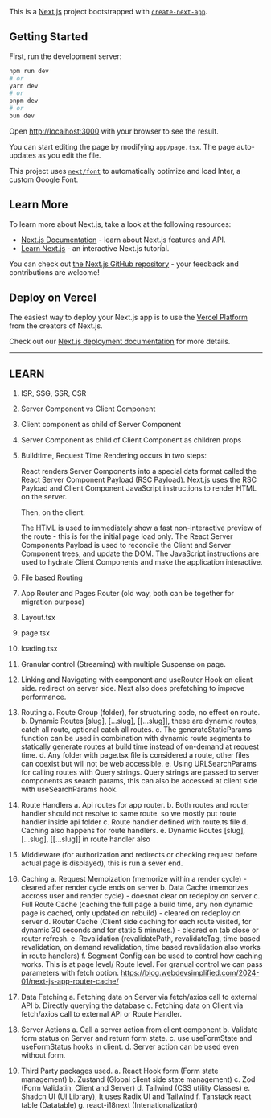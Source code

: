 This is a [Next.js](https://nextjs.org/) project bootstrapped with [`create-next-app`](https://github.com/vercel/next.js/tree/canary/packages/create-next-app).

## Getting Started

First, run the development server:

```bash
npm run dev
# or
yarn dev
# or
pnpm dev
# or
bun dev
```

Open [http://localhost:3000](http://localhost:3000) with your browser to see the result.

You can start editing the page by modifying `app/page.tsx`. The page auto-updates as you edit the file.

This project uses [`next/font`](https://nextjs.org/docs/basic-features/font-optimization) to automatically optimize and load Inter, a custom Google Font.

## Learn More

To learn more about Next.js, take a look at the following resources:

- [Next.js Documentation](https://nextjs.org/docs) - learn about Next.js features and API.
- [Learn Next.js](https://nextjs.org/learn) - an interactive Next.js tutorial.

You can check out [the Next.js GitHub repository](https://github.com/vercel/next.js/) - your feedback and contributions are welcome!

## Deploy on Vercel

The easiest way to deploy your Next.js app is to use the [Vercel Platform](https://vercel.com/new?utm_medium=default-template&filter=next.js&utm_source=create-next-app&utm_campaign=create-next-app-readme) from the creators of Next.js.

Check out our [Next.js deployment documentation](https://nextjs.org/docs/deployment) for more details.

---

## LEARN

1. ISR, SSG, SSR, CSR

2. Server Component vs Client Component

3. Client component as child of Server Component

4. Server Component as child of Client Component as children props

5. Buildtime, Request Time
   Rendering occurs in two steps:

   React renders Server Components into a special data format called the React Server Component Payload (RSC Payload).
   Next.js uses the RSC Payload and Client Component JavaScript instructions to render HTML on the server.

   Then, on the client:

   The HTML is used to immediately show a fast non-interactive preview of the route - this is for the initial page load only.
   The React Server Components Payload is used to reconcile the Client and Server Component trees, and update the DOM.
   The JavaScript instructions are used to hydrate Client Components and make the application interactive.

6. File based Routing

7. App Router and Pages Router (old way, both can be together for migration purpose)

8. Layout.tsx

9. page.tsx

10. loading.tsx

11. Granular control (Streaming) with multiple Suspense on page.

12. Linking and Navigating with <Link> component and useRouter Hook on client side. redirect on server side. Next also does prefetching to improve performance.

13. Routing
    a. Route Group (folder), for structuring code, no effect on route.
    b. Dynamic Routes [slug], [...slug], [[...slug]], these are dynamic routes, catch all route, optional catch all routes.
    c. The generateStaticParams function can be used in combination with dynamic route segments to statically generate routes at build time instead of on-demand at request time.
    d. Any folder with page.tsx file is considered a route, other files can coexist but will not be web accessible.
    e. Using URLSearchParams for calling routes with Query strings. Query strings are passed to server components as search params, this can also be accessed at client side with useSearchParams hook.

14. Route Handlers
    a. Api routes for app router.
    b. Both routes and router handler should not resolve to same route. so we mostly put route handler inside api folder
    c. Route handler defined with route.ts file
    d. Caching also happens for route handlers.
    e. Dynamic Routes [slug], [...slug], [[...slug]] in route handler also

15. Middleware (for authorization and redirects or checking request before actual page is displayed), this is run a sever end.

16. Caching
    a. Request Memoization (memorize within a render cycle) - cleared after render cycle ends on server
    b. Data Cache (memorizes accross user and render cycle) - doesnot clear on redeploy on server
    c. Full Route Cache (caching the full page a build time, any non dynamic page is cached, only updated on rebuild) - cleared on redeploy on server
    d. Router Cache (Client side caching for each route visited, for dynamic 30 seconds and for static 5 minutes.) - cleared on tab close or router refresh.
    e. Revalidation (revalidatePath, revalidateTag, time based revalidation, on demand revalidation, time based revalidation also works in route handlers)
    f. Segment Config can be used to control how caching works. This is at page level/ Route level. For granual control we can pass parameters with fetch option.
    https://blog.webdevsimplified.com/2024-01/next-js-app-router-cache/

17. Data Fetching
    a. Fetching data on Server via fetch/axios call to external API
    b. Directly querying the database
    c. Fetching data on Client via fetch/axios call to external API or Route Handler.

18. Server Actions
    a. Call a server action from client component
    b. Validate form status on Server and return form state.
    c. use useFormState and useFormStatus hooks in client.
    d. Server action can be used even without form.

19. Third Party packages used.
    a. React Hook form (Form state management)
    b. Zustand (Global client side state management)
    c. Zod (Form Validatin, Client and Server)
    d. Tailwind (CSS utility Classes)
    e. Shadcn UI (UI Library), It uses Radix UI and Tailwind
    f. Tanstack react table (Datatable)
    g. react-i18next (Intenationalization)
